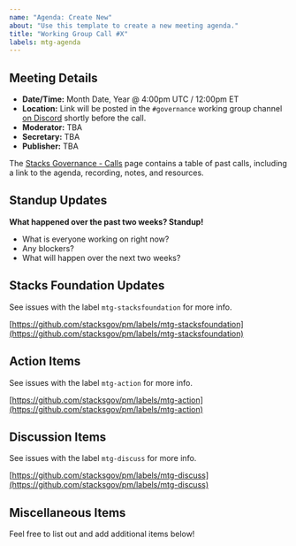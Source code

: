 ```yaml
---
name: "Agenda: Create New"
about: "Use this template to create a new meeting agenda."
title: "Working Group Call #X"
labels: mtg-agenda
---
```


## Meeting Details

- **Date/Time:** Month Date, Year @ 4:00pm UTC / 12:00pm ET
- **Location:** Link will be posted in the `#governance` working group channel [on Discord](https://community.blockstack.org/discord) shortly before the call.
- **Moderator:** TBA
- **Secretary:** TBA
- **Publisher:** TBA

The [Stacks Governance - Calls](https://stacksgov.github.io/resources/#/calls/?id=governance-working-group) page contains a table of past calls, including a link to the agenda, recording, notes, and resources.

## Standup Updates

**What happened over the past two weeks? Standup!**

- What is everyone working on right now?
- Any blockers?
- What will happen over the next two weeks?

## Stacks Foundation Updates

See issues with the label `mtg-stacksfoundation` for more info.

[https://github.com/stacksgov/pm/labels/mtg-stacksfoundation](https://github.com/stacksgov/pm/labels/mtg-stacksfoundation)

## Action Items

See issues with the label `mtg-action` for more info.

[https://github.com/stacksgov/pm/labels/mtg-action](https://github.com/stacksgov/pm/labels/mtg-action)

## Discussion Items

See issues with the label `mtg-discuss` for more info.

[https://github.com/stacksgov/pm/labels/mtg-discuss](https://github.com/stacksgov/pm/labels/mtg-discuss)

## Miscellaneous Items

Feel free to list out and add additional items below!
